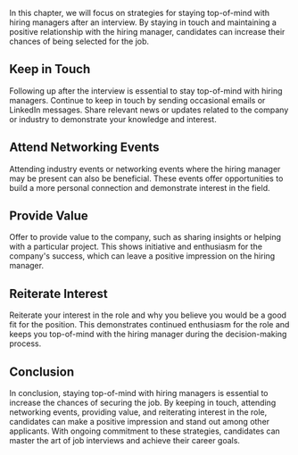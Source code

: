 
In this chapter, we will focus on strategies for staying top-of-mind with hiring managers after an interview. By staying in touch and maintaining a positive relationship with the hiring manager, candidates can increase their chances of being selected for the job.

Keep in Touch
-------------

Following up after the interview is essential to stay top-of-mind with hiring managers. Continue to keep in touch by sending occasional emails or LinkedIn messages. Share relevant news or updates related to the company or industry to demonstrate your knowledge and interest.

Attend Networking Events
------------------------

Attending industry events or networking events where the hiring manager may be present can also be beneficial. These events offer opportunities to build a more personal connection and demonstrate interest in the field.

Provide Value
-------------

Offer to provide value to the company, such as sharing insights or helping with a particular project. This shows initiative and enthusiasm for the company's success, which can leave a positive impression on the hiring manager.

Reiterate Interest
------------------

Reiterate your interest in the role and why you believe you would be a good fit for the position. This demonstrates continued enthusiasm for the role and keeps you top-of-mind with the hiring manager during the decision-making process.

Conclusion
----------

In conclusion, staying top-of-mind with hiring managers is essential to increase the chances of securing the job. By keeping in touch, attending networking events, providing value, and reiterating interest in the role, candidates can make a positive impression and stand out among other applicants. With ongoing commitment to these strategies, candidates can master the art of job interviews and achieve their career goals.
